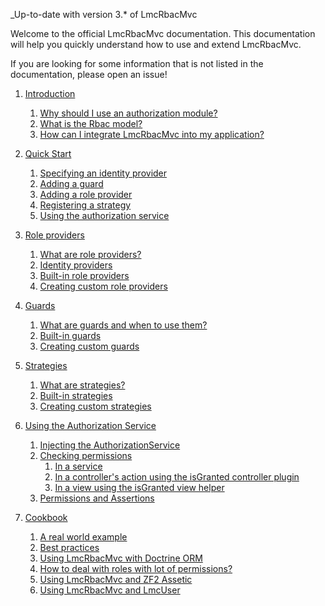 _Up-to-date with version 3.* of LmcRbacMvc

Welcome to the official LmcRbacMvc documentation. This documentation will help you quickly understand how to use
and extend LmcRbacMvc.

If you are looking for some information that is not listed in the documentation, please open an issue!

1. [Introduction](01.%20Introduction.md)
   1. [Why should I use an authorization module?](01.%20Introduction.md#why-should-i-use-an-authorization-module)
   2. [What is the Rbac model?](01.%20Introduction.md#what-is-the-rbac-model)
   3. [How can I integrate LmcRbacMvc into my application?](01.%20Introduction.md#how-can-i-integrate-zfcrbac-into-my-application)

2. [Quick Start](02.%20Quick%20Start.md)
   1. [Specifying an identity provider](02.%20Quick%20Start.md#specifying-an-identity-provider)
   2. [Adding a guard](02.%20Quick%20Start.md#adding-a-guard)
   3. [Adding a role provider](02.%20Quick%20Start.md#adding-a-role-provider)
   5. [Registering a strategy](02.%20Quick%20Start.md#registering-a-strategy)
   6. [Using the authorization service](02.%20Quick%20Start.md#using-the-authorization-service)

3. [Role providers](03.%20Role%20providers.md)
   1. [What are role providers?](03.%20Role%20providers.md#what-are-role-providers)
   2. [Identity providers](03.%20Role%20providers.md#identity-providers)
   3. [Built-in role providers](03.%20Role%20providers.md#built-in-role-providers)
   4. [Creating custom role providers](03.%20Role%20providers.md#creating-custom-role-providers)

4. [Guards](04.%20Guards.md)
   1. [What are guards and when to use them?](04.%20Guards.md#what-are-guards-and-when-to-use-them)
   2. [Built-in guards](04.%20Guards.md#built-in-guards)
   3. [Creating custom guards](04.%20Guards.md#creating-custom-guards)

5. [Strategies](05.%20Strategies.md)
   1. [What are strategies?](05.%20Strategies.md#what-are-strategies)
   2. [Built-in strategies](05.%20Strategies.md#built-in-strategies)
   3. [Creating custom strategies](05.%20Strategies.md#creating-custom-strategies)

6. [Using the Authorization Service](06.%20Using%20the%20Authorization%20Service.md)
   1. [Injecting the AuthorizationService](06.%20Using%20the%20Authorization%20Service.md#injecting-the-authorization-service)
   2. [Checking permissions](06.%20Using%20the%20Authorization%20Service.md#checking-permissions-in-a-service)
       1. [In a service](06.%20Using%20the%20Authorization%20Service.md#checking-permissions-in-a-service)
       2. [In a controller's action using the isGranted controller plugin](06.%20Using%20the%20Authorization%20Service.md#in-a-controller-)
       3. [In a view using the isGranted view helper](06.%20Using%20the%20Authorization%20Service.md#in-a-view-)
   3. [Permissions and Assertions](06.%20Using%20the%20Authorization%20Service.md#permissions-and-assertions)

7. [Cookbook](07.%20Cookbook.md)
   1. [A real world example](07.%20Cookbook.md#a-real-world-application)
   2. [Best practices](07.%20Cookbook.md#best-practices)
   3. [Using LmcRbacMvc with Doctrine ORM](07.%20Cookbook.md#using-zfcrbac-with-doctrine-orm)
   4. [How to deal with roles with lot of permissions?](07.%20Cookbook.md#how-to-deal-with-roles-with-lot-of-permissions)
   5. [Using LmcRbacMvc and ZF2 Assetic](07.%20Cookbook.md#using-zfcrbac-and-zf2-assetic)
   6. [Using LmcRbacMvc and LmcUser](07.%20Cookbook.md#using-lmcrbacmvc-and-lmcuser)
